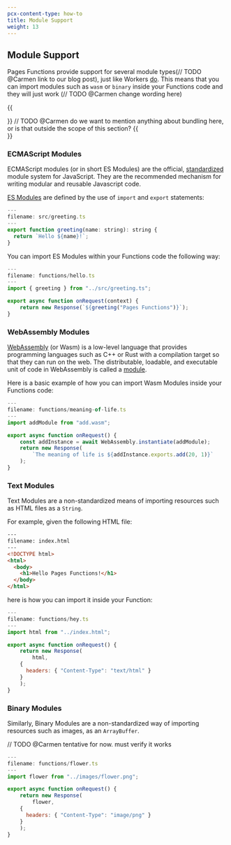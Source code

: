 ```yaml
---
pcx-content-type: how-to
title: Module Support
weight: 13
---
```


## Module Support

Pages Functions provide support for several module types(// TODO @Carmen link to our blog post), just like Workers [do]((https://blog.cloudflare.com/workers-javascript-modules/)). This means that you can import modules such as `wasm` or `binary` inside your Functions code and they will just work (// TODO @Carmen change wording here)

{{<Aside type="note">}}
// TODO @Carmen
do we want to mention anything about bundling here, or is that outside the scope of this section?
{{</Aside>}}

### ECMAScript Modules

ECMAScript modules (or in short ES Modules) are the official, [standardized](https://tc39.es/ecma262/#sec-modules) module system for JavaScript. They are the recommended mechanism for writing modular and reusable Javascript code. 

[ES Modules](https://developer.mozilla.org/en-US/docs/Web/JavaScript/Guide/Modules) are defined by the use of `import` and `export` statements:

```js
---
filename: src/greeting.ts
---
export function greeting(name: string): string {
  return `Hello ${name}!`;
}
```

You can import ES Modules within your Functions code the following way:

```js
---
filename: functions/hello.ts
---
import { greeting } from "../src/greeting.ts";

export async function onRequest(context) {
    return new Response(`${greeting("Pages Functions")}`);
}
```

### WebAssembly Modules

[WebAssembly](https://webassembly.org/) (or Wasm) is a low-level language that provides programming languages such as C++ or Rust with a compilation target so that they can run on the web. The distributable, loadable, and executable unit of code in WebAssembly is called a [module](https://webassembly.github.io/spec/core/syntax/modules.html).

Here is a basic example of how you can import Wasm Modules inside your Functions code:

```js
---
filename: functions/meaning-of-life.ts
---
import addModule from "add.wasm";

export async function onRequest() {
	const addInstance = await WebAssembly.instantiate(addModule);
	return new Response(
		`The meaning of life is ${addInstance.exports.add(20, 1)}`
	);
}
```

### Text Modules

Text Modules are a non-standardized means of importing resources such as HTML files as a `String`.

For example, given the following HTML file:

```html
---
filename: index.html
---
<!DOCTYPE html>
<html>
  <body>
    <h1>Hello Pages Functions!</h1>
  </body>
</html>
```

here is how you can import it inside your Function:

```js
---
filename: functions/hey.ts
---
import html from "../index.html";

export async function onRequest() {
	return new Response(
		html,
    {
      headers: { "Content-Type": "text/html" }
    }
	);
}
```


### Binary Modules

Similarly, Binary Modules are a non-standardized way of importing resources such as images, as an `ArrayBuffer`.

// TODO @Carmen tentative for now. must verify it works
```js
---
filename: functions/flower.ts
---
import flower from "../images/flower.png";

export async function onRequest() {
	return new Response(
		flower,
    {
      headers: { "Content-Type": "image/png" }
    }
	);
}
```